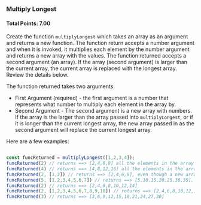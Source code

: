 ### Multiply Longest

#### Total Points: 7.00

Create the function `multiplyLongest` which takes an array as an argument and returns a new function. The function return accepts a number argument and when it is invoked, it multiplies
each element by the number argument and returns a new array with the values. The function returned accepts a second argument (an array). If the array (second argument) is larger than the current array, the current array is replaced with the longest array. Review the details below.

The function returned takes two arguments:

- First Argument (required) - the first argument is a number that represents what number to multiply each element in the array by.
- Second Argument - The second argument is a new array with numbers. If the array is the larger than the array passed into `multiplyLongest`, or if it is longer
than the current longest array, the new array passed in as the second argument will replace the current longest array.

Here are a few examples:

```js

const funcReturned = multiplyLongest([1,2,3,4]);
funcReturned(2) // returns ==> [2,4,6,8] all the elements in the array were multipled by two
funcReturned(4) // returns ==> [4,8,12,16] all the elements in the array were multiplied by four
funcReturned(2, [1,2]) // returns ==> [2,4,6,8], even though a new array was passed in, its length is smaller than the current array so the original array [1,2,3,4] is used
funcReturned(5, [1,2,3,4,5,6,7]) // returns ==> [5,10,15,20,25,30,35], the new array is longer than the previous longest array ([1,2,3,4]), the new array is used and will be used for future invocations
funcReturned(2) // returns ==> [2,4,6,8,10,12,14] 
funcReturned(2, [1,2,3,4,5,6,7,8,9,10]) // returns ==> [2,4,6,8,10,12,14,16,18,20] the new array replaced the previous longest array, the new array will be used for future invocations
funcReturned(3) // returns ==> [3,6,9,12,15,18,21,24,27,30]


```

